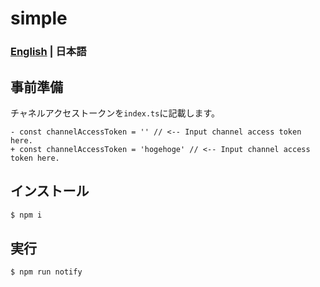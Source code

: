 # simple

### [**English**](README.md) | **日本語**

## 事前準備

チャネルアクセストークンを`index.ts`に記載します。

```diff:ts
- const channelAccessToken = '' // <-- Input channel access token here.
+ const channelAccessToken = 'hogehoge' // <-- Input channel access token here.
```

## インストール

```sh
$ npm i
```

## 実行

```sh
$ npm run notify
```
